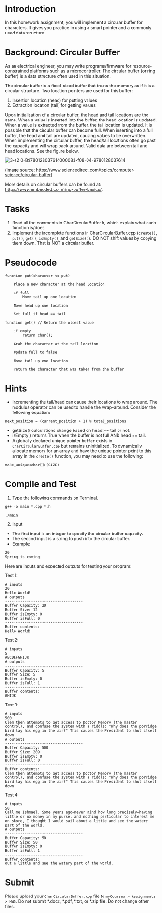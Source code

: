 # Introduction

In this homework assignment, you will implement a circular buffer for characters. It gives you practice in using a smart pointer and a commonly used data structure.

# Background: Circular Buffer

As an electrical engineer, you may write programs/firmware for resource-constrained platforms such as a microcontroller. The circular buffer (or ring buffer) is a data structure often used in this situation.

The circular buffer is a fixed-sized buffer that treats the memory as if it is a circular structure. Two location pointers are used for this buffer:
1. Insertion location (head) for putting values
2. Extraction location (tail) for getting values

Upon initialization of a circular buffer, the head and tail locations are the same.
When a value is inserted into the buffer, the head location is updated.
When a value is extracted from the buffer, the tail location is updated. 
It is possible that the circular buffer can become full.
When inserting into a full buffer, the head and tail are updated, causing values to be overwritten.
When implementing the circular buffer, the head/tail locations often go past the capacity and will wrap back around.
Valid data are between tail and head locations.
See the figure below.

![3-s2 0-B9780128037614000083-f08-04-9780128037614](https://github.com/user-attachments/assets/f7d8d570-2aee-40e0-8ab1-334b2187ae7e)

(image source: https://www.sciencedirect.com/topics/computer-science/circular-buffer)

More details on circular buffers can be found at: https://www.embedded.com/ring-buffer-basics/.

# Tasks
1. Read all the comments in CharCircularBuffer.h, which explain what each function is/does.
2. Implement the incomplete functions in CharCircularBuffer.cpp (`create()`, `put()`, `get()`, `isEmpty()`, and `getSize()`). DO NOT shift values by copying them down. That is NOT a circular buffer.

# Pseudocode
```
function put(character to put)

    Place a new character at the head location

    if full
        Move tail up one location

    Move head up one location

    Set full if head == tail
```

```
function get() // Return the oldest value

    if empty
        return char();

    Grab the character at the tail location

    Update full to false

    Move tail up one location

    return the character that was taken from the buffer
```

# Hints

* Incrementing the tail/head can cause their locations to wrap around. The modulus operator can be used to handle the wrap-around. Consider the following equation:
```
next_position = (current_position + 1) % total_positions
```
* getSize() calculations change based on head >= tail or not.
* isEmpty() returns True when the buffer is not full AND head == tail.
* A globally declared unique pointer `buffer` exists in `CharCircularBuffer.cpp` but remains uninitialized. To dynamically allocate memory for an array and have the unique pointer point to this array in the `create()` function, you may need to use the following:
```
make_unique<char[]>(SIZE)
```

# Compile and Test

1. Type the following commands on Terminal.

```
g++ -o main *.cpp *.h
```
```
./main
```

2. Input
* The first input is an integer to specify the circular buffer capacity.
* The second input is a string to push into the circular buffer.
* Example:
```
20
Spring is coming
```

Here are inputs and expected outputs for testing your program:

Test 1:
```
# inputs
20
Hello World!
# outputs
------------------------------------
Buffer Capacity: 20
Buffer Size: 12
Buffer isEmpty: 0
Buffer isFull: 0
------------------------------------
Buffer contents:
Hello World!
```

Test 2:
```
# inputs
5
ABCDEFGHIJK
# outputs
------------------------------------
Buffer Capacity: 5
Buffer Size: 5
Buffer isEmpty: 0
Buffer isFull: 1
------------------------------------
Buffer contents: 
GHIJK
```

Test 3:
```
# inputs
500
Clem then attempts to get access to Doctor Memory (the master control), and confuse the system with a riddle: "Why does the porridge bird lay his egg in the air?" This causes the President to shut itself down.
# outputs
------------------------------------
Buffer Capacity: 500
Buffer Size: 209
Buffer isEmpty: 0
Buffer isFull: 0
------------------------------------
Buffer contents: 
Clem then attempts to get access to Doctor Memory (the master control), and confuse the system with a riddle: "Why does the porridge bird lay his egg in the air?" This causes the President to shut itself down.
```

Test 4:
```
# inputs
50
Call me Ishmael. Some years ago—never mind how long precisely—having little or no money in my purse, and nothing particular to interest me on shore, I thought I would sail about a little and see the watery part of the world.
# outputs
------------------------------------
Buffer Capacity: 50
Buffer Size: 50
Buffer isEmpty: 0
Buffer isFull: 1
------------------------------------
Buffer contents: 
out a little and see the watery part of the world.
```

# Submit

Please upload your `CharCircularBuffer.cpp` file to `myCourses > Assignments > HW5`. Do not submit *.docx, *.pdf, *.txt, or *.zip file. Do not change other files.
